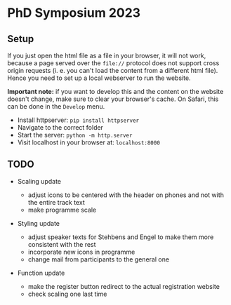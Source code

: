 # PhD Symposium 2023

## Setup

If you just open the html file as a file in your browser, it will not work, because a page served over the `file://` protocol does not support cross origin requests (i. e. you can't load the content from a different html file). Hence you need to set up a local webserver to run the website.

**Important note:** if you want to develop this and the content on the website doesn't change, make sure to clear your browser's cache. On Safari, this can be done in the `Develop` menu.

- Install httpserver: `pip install httpserver`
-  Navigate to the correct folder
- Start the server: `python -m http.server`
- Visit localhost in your browser at: `localhost:8000`

## TODO
- Scaling update
    - adjust icons to be centered with the header on phones and not with the entire track text
    - make programme scale

- Styling update
    - adjust speaker texts for Stehbens and Engel to make them more consistent with the rest
    - incorporate new icons in programme
    - change mail from participants to the general one

- Function update
    - make the register button redirect to the actual registration website
    - check scaling one last time